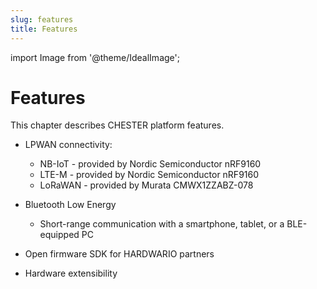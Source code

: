 ```yaml
---
slug: features
title: Features
---
```

import Image from '@theme/IdealImage';

# Features

This chapter describes CHESTER platform features.

* LPWAN connectivity:

  * NB-IoT - provided by Nordic Semiconductor nRF9160
  * LTE-M - provided by Nordic Semiconductor nRF9160
  * LoRaWAN - provided by Murata CMWX1ZZABZ-078

* Bluetooth Low Energy
  * Short-range communication with a smartphone, tablet, or a BLE-equipped PC

* Open firmware SDK for HARDWARIO partners

* Hardware extensibility
